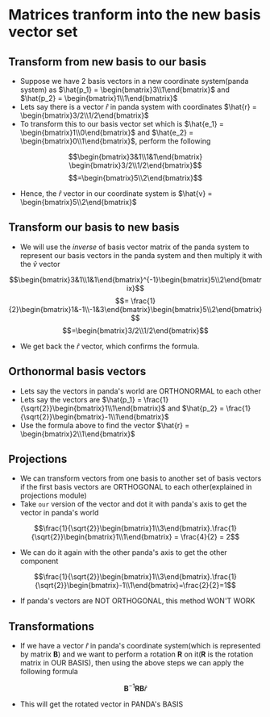 # Matrices tranform into the new basis vector set

## Transform from new basis to our basis
- Suppose we have 2 basis vectors in a new coordinate system(panda system) as $\hat{p_1} = \begin{bmatrix}3\\1\end{bmatrix}$ and $\hat{p_2} = \begin{bmatrix}1\\1\end{bmatrix}$
- Lets say there is a vector $\hat{r}$ in panda system with coordinates $\hat{r} = \begin{bmatrix}3/2\\1/2\end{bmatrix}$
- To transform this to our basis vector set which is $\hat{e_1} = \begin{bmatrix}1\\0\end{bmatrix}$ and $\hat{e_2} = \begin{bmatrix}0\\1\end{bmatrix}$, perform the following

$$\begin{bmatrix}3&1\\1&1\end{bmatrix} \begin{bmatrix}3/2\\1/2\end{bmatrix}$$
$$=\begin{bmatrix}5\\2\end{bmatrix}$$
- Hence, the $\hat{r}$ vector in our coordinate system is $\hat{v} = \begin{bmatrix}5\\2\end{bmatrix}$

## Transform our basis to new basis

- We will use the _inverse_ of basis vector matrix of the panda system to represent our basis vectors in the panda system and then multiply it with the $\hat{v}$ vector

$$\begin{bmatrix}3&1\\1&1\end{bmatrix}^{-1}\begin{bmatrix}5\\2\end{bmatrix}$$
$$= \frac{1}{2}\begin{bmatrix}1&-1\\-1&3\end{bmatrix}\begin{bmatrix}5\\2\end{bmatrix}$$
$$=\begin{bmatrix}3/2\\1/2\end{bmatrix}$$

- We get back the $\hat{r}$ vector, which confirms the formula.

## Orthonormal basis vectors

- Lets say the vectors in panda's world are ORTHONORMAL to each other
- Lets say the vectors are $\hat{p_1} = \frac{1}{\sqrt{2}}\begin{bmatrix}1\\1\end{bmatrix}$ and $\hat{p_2} = \frac{1}{\sqrt{2}}\begin{bmatrix}-1\\1\end{bmatrix}$
- Use the formula above to find the vector $\hat{r} = \begin{bmatrix}2\\1\end{bmatrix}$

## Projections

- We can transform vectors from one basis to another set of basis vectors if the first basis vectors are ORTHOGONAL to each other(explained in projections module)
- Take `our` version of the vector and dot it with panda's axis to get the vector in panda's world

$$\frac{1}{\sqrt{2}}\begin{bmatrix}1\\3\end{bmatrix}.\frac{1}{\sqrt{2}}\begin{bmatrix}1\\1\end{bmatrix} = \frac{4}{2} = 2$$
- We can do it again with the other panda's axis to get the other component

$$\frac{1}{\sqrt{2}}\begin{bmatrix}1\\3\end{bmatrix}.\frac{1}{\sqrt{2}}\begin{bmatrix}-1\\1\end{bmatrix}=\frac{2}{2}=1$$

- If panda's vectors are NOT ORTHOGONAL, this method WON'T WORK

## Transformations

- If we have a vector $\hat{r}$ in panda's coordinate system(which is represented by matrix $\boldsymbol{B}$) and we want to perform a rotation $\boldsymbol{R}$ on it($\boldsymbol{R}$ is the rotation matrix in OUR BASIS), then using the above steps we can apply the following formula

$$\boldsymbol{B}^{-1}\boldsymbol{R}\boldsymbol{B}\hat{r}$$

- This will get the rotated vector in PANDA's BASIS 

